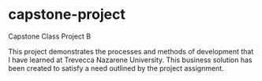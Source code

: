 # capstone-project
Capstone Class Project B

This project demonstrates the processes and methods of development that I have learned at Trevecca Nazarene University.
This business solution has been created to satisfy a need outlined by the project assignment.

